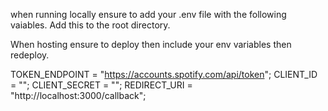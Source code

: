 when running locally ensure to add your .env file with the following vaiables. Add this to the root directory.

When hosting ensure to deploy then include your env variables then redeploy.

TOKEN_ENDPOINT = "https://accounts.spotify.com/api/token";
CLIENT_ID = "";
CLIENT_SECRET = ""; 
REDIRECT_URI = "http://localhost:3000/callback";
